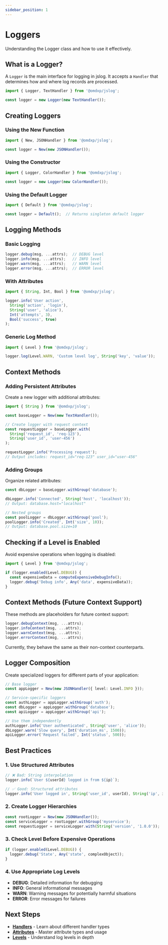 ```yaml
---
sidebar_position: 1
---
```


# Loggers

Understanding the Logger class and how to use it effectively.

## What is a Logger?

A `Logger` is the main interface for logging in jslog. It accepts a `Handler` that determines how and where log records are processed.

```typescript
import { Logger, TextHandler } from '@omdxp/jslog';

const logger = new Logger(new TextHandler());
```

## Creating Loggers

### Using the New Function

```typescript
import { New, JSONHandler } from '@omdxp/jslog';

const logger = New(new JSONHandler());
```

### Using the Constructor

```typescript
import { Logger, ColorHandler } from '@omdxp/jslog';

const logger = new Logger(new ColorHandler());
```

### Using the Default Logger

```typescript
import { Default } from '@omdxp/jslog';

const logger = Default();  // Returns singleton default logger
```

## Logging Methods

### Basic Logging

```typescript
logger.debug(msg, ...attrs);  // DEBUG level
logger.info(msg, ...attrs);   // INFO level
logger.warn(msg, ...attrs);   // WARN level
logger.error(msg, ...attrs);  // ERROR level
```

### With Attributes

```typescript
import { String, Int, Bool } from '@omdxp/jslog';

logger.info('User action',
  String('action', 'login'),
  String('user', 'alice'),
  Int('attempts', 3),
  Bool('success', true)
);
```

### Generic Log Method

```typescript
import { Level } from '@omdxp/jslog';

logger.log(Level.WARN, 'Custom level log', String('key', 'value'));
```

## Context Methods

### Adding Persistent Attributes

Create a new logger with additional attributes:

```typescript
import { String } from '@omdxp/jslog';

const baseLogger = New(new TextHandler());

// Create logger with request context
const requestLogger = baseLogger.with(
  String('request_id', 'req-123'),
  String('user_id', 'user-456')
);

requestLogger.info('Processing request');
// Output includes: request_id="req-123" user_id="user-456"
```

### Adding Groups

Organize related attributes:

```typescript
const dbLogger = baseLogger.withGroup('database');

dbLogger.info('Connected', String('host', 'localhost'));
// Output: database.host="localhost"

// Nested groups
const poolLogger = dbLogger.withGroup('pool');
poolLogger.info('Created', Int('size', 10));
// Output: database.pool.size=10
```

## Checking if a Level is Enabled

Avoid expensive operations when logging is disabled:

```typescript
import { Level } from '@omdxp/jslog';

if (logger.enabled(Level.DEBUG)) {
  const expensiveData = computeExpensiveDebugInfo();
  logger.debug('Debug info', Any('data', expensiveData));
}
```

## Context Methods (Future Context Support)

These methods are placeholders for future context support:

```typescript
logger.debugContext(msg, ...attrs);
logger.infoContext(msg, ...attrs);
logger.warnContext(msg, ...attrs);
logger.errorContext(msg, ...attrs);
```

Currently, they behave the same as their non-context counterparts.

## Logger Composition

Create specialized loggers for different parts of your application:

```typescript
// Base logger
const appLogger = New(new JSONHandler({ level: Level.INFO }));

// Service-specific loggers
const authLogger = appLogger.withGroup('auth');
const dbLogger = appLogger.withGroup('database');
const apiLogger = appLogger.withGroup('api');

// Use them independently
authLogger.info('User authenticated', String('user', 'alice'));
dbLogger.warn('Slow query', Int('duration_ms', 1500));
apiLogger.error('Request failed', Int('status', 500));
```

## Best Practices

### 1. Use Structured Attributes

```typescript
// ❌ Bad: String interpolation
logger.info(`User ${userId} logged in from ${ip}`);

// ✅ Good: Structured attributes
logger.info('User logged in', String('user_id', userId), String('ip', ip));
```

### 2. Create Logger Hierarchies

```typescript
const rootLogger = New(new JSONHandler());
const serviceLogger = rootLogger.withGroup('myservice');
const requestLogger = serviceLogger.with(String('version', '1.0.0'));
```

### 3. Check Level Before Expensive Operations

```typescript
if (logger.enabled(Level.DEBUG)) {
  logger.debug('State', Any('state', complexObject));
}
```

### 4. Use Appropriate Log Levels

- **DEBUG**: Detailed information for debugging
- **INFO**: General informational messages
- **WARN**: Warning messages for potentially harmful situations
- **ERROR**: Error messages for failures

## Next Steps

- **[Handlers](./handlers)** - Learn about different handler types
- **[Attributes](./attributes)** - Master attribute types and usage
- **[Levels](./levels)** - Understand log levels in depth
